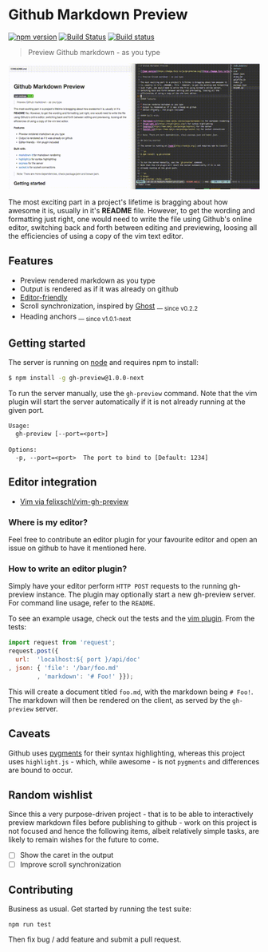 # Github Markdown Preview

[![npm version](https://badge.fury.io/js/gh-preview.svg)](http://badge.fury.io/js/gh-preview)
[![Build Status](https://travis-ci.org/felixSchl/gh-preview.svg?branch=next)](https://travis-ci.org/felixSchl/gh-preview)
[![Build status](https://ci.appveyor.com/api/projects/status/vycefcrblvr9scok/branch/next?svg=true)](https://ci.appveyor.com/project/felixSchl/gh-preview/branch/next)

> Preview Github markdown - as you type

![preview](https://raw.githubusercontent.com/felixSchl/felixSchl.github.io/master/gh-preview/preview.gif)

The most exciting part in a project's lifetime is bragging about how awesome it
is, usually in it's __README__ file.  However, to get the wording and formatting
just right, one would need to write the file using Github's online editor,
switching back and forth between editing and previewing, loosing all the
efficiencies of using a copy of the vim text editor.

## Features

* Preview rendered markdown as you type
* Output is rendered as if it was already on github
* [Editor-friendly](#editor-integration)
* Scroll synchronization, inspired by [Ghost](https://ghost.org/) <sub>&mdash; since v0.2.2</sub>
* Heading anchors <sub>&mdash; since v1.0.1-next</sub>


## Getting started

The server is running on [node](http://nodejs.org/) and requires npm to install:

```sh
$ npm install -g gh-preview@1.0.0-next
```

To run the server manually, use the `gh-preview` command.
Note that the vim plugin will start the server automatically if it is not
already running at the given port.

```docopt
Usage:
  gh-preview [--port=<port>]

Options:
  -p, --port=<port>  The port to bind to [Default: 1234]
```

## Editor integration

* [Vim via felixschl/vim-gh-preview](https://github.com/felixschl/vim-gh-preview)

### Where is my editor?

Feel free to contribute an editor plugin for your favourite editor and open an
issue on github to have it mentioned here.

### How to write an editor plugin?

Simply have your editor perform `HTTP POST` requests to the running
gh-preview instance. The plugin may optionally start a new gh-preview server.
For command line usage, refer to the `README`.

To see an example usage, check out the tests and the
[vim plugin](https://github.com/felixschl/vim-gh-preview). From the tests:

<a name='how-to'></a>
```javascript
import request from 'request';
request.post({
  url:  'localhost:${ port }/api/doc'
, json: { 'file': '/bar/foo.md'
        , 'markdown': '# Foo!' }});
```

This will create a document titled `foo.md`, with the markdown being
`# Foo!`. The markdown will then be rendered on the client, as served by
the `gh-preview` server.

## Caveats

Github uses [pygments](http://pygments.org/) for their syntax highlighting,
whereas this project uses `highlight.js` - which, while awesome - is not
`pygments` and differences are bound to occur.

## Random wishlist

Since this a very purpose-driven project - that is to be able to interactively
preview markdown files before publishing to github - work on this project is not
focused and hence the following items, albeit relatively simple tasks, are
likely to remain wishes for the future to come.

* [ ] Show the caret in the output
* [ ] Improve scroll synchronization

## Contributing

Business as usual. Get started by running the test suite:

```
npm run test
```

Then fix bug / add feature and submit a pull request.
